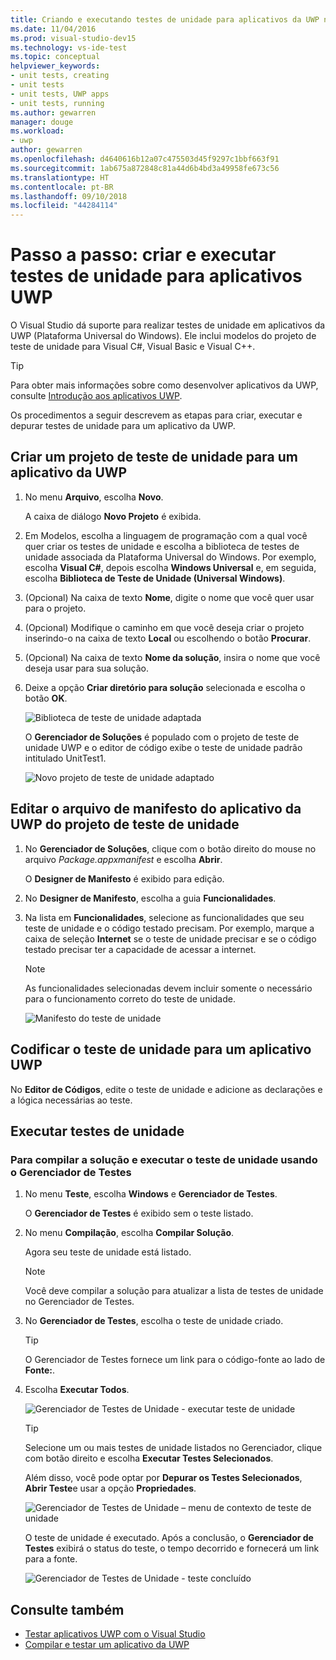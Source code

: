 ```yaml
---
title: Criando e executando testes de unidade para aplicativos da UWP no Visual Studio
ms.date: 11/04/2016
ms.prod: visual-studio-dev15
ms.technology: vs-ide-test
ms.topic: conceptual
helpviewer_keywords:
- unit tests, creating
- unit tests
- unit tests, UWP apps
- unit tests, running
ms.author: gewarren
manager: douge
ms.workload:
- uwp
author: gewarren
ms.openlocfilehash: d4640616b12a07c475503d45f9297c1bbf663f91
ms.sourcegitcommit: 1ab675a872848c81a44d6b4bd3a49958fe673c56
ms.translationtype: HT
ms.contentlocale: pt-BR
ms.lasthandoff: 09/10/2018
ms.locfileid: "44284114"
---
```

# <a name="walkthrough-create-and-run-unit-tests-for-uwp-apps"></a>Passo a passo: criar e executar testes de unidade para aplicativos UWP

O Visual Studio dá suporte para realizar testes de unidade em aplicativos da UWP (Plataforma Universal do Windows). Ele inclui modelos do projeto de teste de unidade para Visual C#, Visual Basic e Visual C++.

> [!TIP]
> Para obter mais informações sobre como desenvolver aplicativos da UWP, consulte [Introdução aos aplicativos UWP](/windows/uwp/get-started/).

Os procedimentos a seguir descrevem as etapas para criar, executar e depurar testes de unidade para um aplicativo da UWP.

## <a name="create-a-unit-test-project-for-a-uwp-app"></a>Criar um projeto de teste de unidade para um aplicativo da UWP

1.  No menu **Arquivo**, escolha **Novo**.

     A caixa de diálogo **Novo Projeto** é exibida.

2.  Em Modelos, escolha a linguagem de programação com a qual você quer criar os testes de unidade e escolha a biblioteca de testes de unidade associada da Plataforma Universal do Windows. Por exemplo, escolha **Visual C#**, depois escolha **Windows Universal** e, em seguida, escolha **Biblioteca de Teste de Unidade (Universal Windows)**.

3.  (Opcional) Na caixa de texto **Nome**, digite o nome que você quer usar para o projeto.

4.  (Opcional) Modifique o caminho em que você deseja criar o projeto inserindo-o na caixa de texto **Local** ou escolhendo o botão **Procurar**.

5.  (Opcional) Na caixa de texto **Nome da solução**, insira o nome que você deseja usar para sua solução.

6.  Deixe a opção **Criar diretório para solução** selecionada e escolha o botão **OK**.

     ![Biblioteca de teste de unidade adaptada](../test/media/unit_test_win8_1.png)

     O **Gerenciador de Soluções** é populado com o projeto de teste de unidade UWP e o editor de código exibe o teste de unidade padrão intitulado UnitTest1.

     ![Novo projeto de teste de unidade adaptado](../test/media/unit_test_win8_unittestexplorer_newprojectcreated.png)

## <a name="edit-the-unit-test-projects-uwp-application-manifest-file"></a>Editar o arquivo de manifesto do aplicativo da UWP do projeto de teste de unidade

1.  No **Gerenciador de Soluções**, clique com o botão direito do mouse no arquivo *Package.appxmanifest* e escolha **Abrir**.

     O **Designer de Manifesto** é exibido para edição.

2.  No **Designer de Manifesto**, escolha a guia **Funcionalidades**.

3.  Na lista em **Funcionalidades**, selecione as funcionalidades que seu teste de unidade e o código testado precisam. Por exemplo, marque a caixa de seleção **Internet** se o teste de unidade precisar e se o código testado precisar ter a capacidade de acessar a internet.

    > [!NOTE]
    > As funcionalidades selecionadas devem incluir somente o necessário para o funcionamento correto do teste de unidade.

     ![Manifesto do teste de unidade](../test/media/unit_test_win8_.png)

## <a name="code-the-unit-test-for-a-uwp-app"></a>Codificar o teste de unidade para um aplicativo UWP

No **Editor de Códigos**, edite o teste de unidade e adicione as declarações e a lógica necessárias ao teste.

## <a name="run-unit-tests"></a>Executar testes de unidade

### <a name="to-build-the-solution-and-run-the-unit-test-using-test-explorer"></a>Para compilar a solução e executar o teste de unidade usando o Gerenciador de Testes

1.  No menu **Teste**, escolha **Windows** e **Gerenciador de Testes**.

     O **Gerenciador de Testes** é exibido sem o teste listado.

2.  No menu **Compilação**, escolha **Compilar Solução**.

     Agora seu teste de unidade está listado.

    > [!NOTE]
    > Você deve compilar a solução para atualizar a lista de testes de unidade no Gerenciador de Testes.

3.  No **Gerenciador de Testes**, escolha o teste de unidade criado.

    > [!TIP]
    > O Gerenciador de Testes fornece um link para o código-fonte ao lado de **Fonte:**.

4.  Escolha **Executar Todos**.

     ![Gerenciador de Testes de Unidade &#45; executar teste de unidade](../test/media/unit_test_win8_unittestexplorer_contextmenurun.png)

    > [!TIP]
    > Selecione um ou mais testes de unidade listados no Gerenciador, clique com botão direito e escolha **Executar Testes Selecionados**.
    >
    > Além disso, você pode optar por **Depurar os Testes Selecionados**, **Abrir Teste**e usar a opção **Propriedades**.
    >
    > ![Gerenciador de Testes de Unidade &#8211; menu de contexto de teste de unidade](../test/media/unit_test_win8_unittestexplorer_contextmenu.png)

    O teste de unidade é executado. Após a conclusão, o **Gerenciador de Testes** exibirá o status do teste, o tempo decorrido e fornecerá um link para a fonte.

    ![Gerenciador de Testes de Unidade &#45; teste concluído](../test/media/unit_test_win8_unittestexplorer_done.png)

## <a name="see-also"></a>Consulte também

- [Testar aplicativos UWP com o Visual Studio](../test/testing-store-apps-with-visual-studio.md)
- [Compilar e testar um aplicativo da UWP](/azure/devops/pipelines/apps/windows/universal?tabs=vsts)

